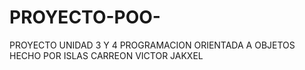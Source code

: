 # PROYECTO-POO-
PROYECTO UNIDAD 3 Y 4  PROGRAMACION ORIENTADA A OBJETOS HECHO POR ISLAS CARREON VICTOR JAKXEL
